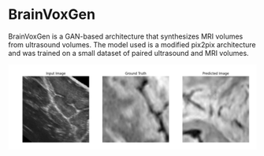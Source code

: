 # BrainVoxGen
BrainVoxGen is a GAN-based architecture that synthesizes MRI volumes from ultrasound volumes. The model used is a modified pix2pix architecture and was trained on a small dataset of paired ultrasound and MRI volumes.

![](Output/Output1.png)

